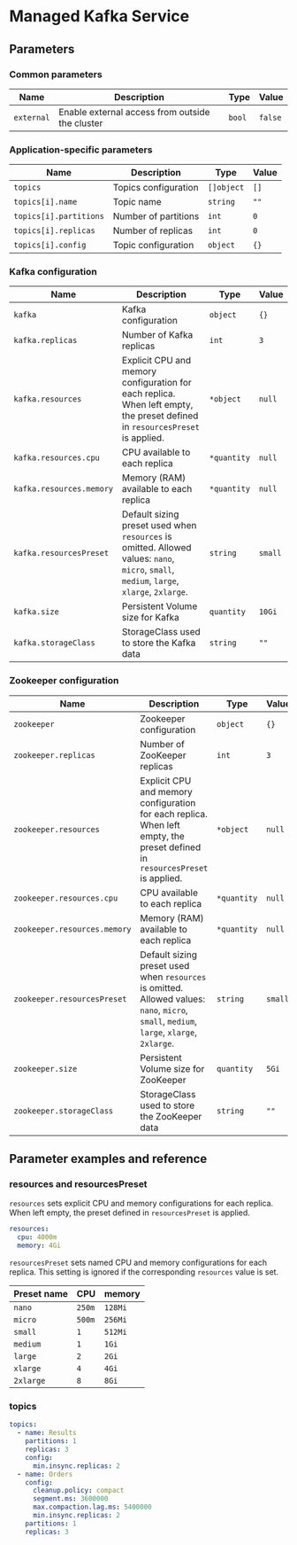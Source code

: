 # Managed Kafka Service

## Parameters

### Common parameters

| Name       | Description                                     | Type   | Value   |
| ---------- | ----------------------------------------------- | ------ | ------- |
| `external` | Enable external access from outside the cluster | `bool` | `false` |


### Application-specific parameters

| Name                   | Description          | Type       | Value |
| ---------------------- | -------------------- | ---------- | ----- |
| `topics`               | Topics configuration | `[]object` | `[]`  |
| `topics[i].name`       | Topic name           | `string`   | `""`  |
| `topics[i].partitions` | Number of partitions | `int`      | `0`   |
| `topics[i].replicas`   | Number of replicas   | `int`      | `0`   |
| `topics[i].config`     | Topic configuration  | `object`   | `{}`  |


### Kafka configuration

| Name                     | Description                                                                                                                               | Type        | Value   |
| ------------------------ | ----------------------------------------------------------------------------------------------------------------------------------------- | ----------- | ------- |
| `kafka`                  | Kafka configuration                                                                                                                       | `object`    | `{}`    |
| `kafka.replicas`         | Number of Kafka replicas                                                                                                                  | `int`       | `3`     |
| `kafka.resources`        | Explicit CPU and memory configuration for each replica. When left empty, the preset defined in `resourcesPreset` is applied.              | `*object`   | `null`  |
| `kafka.resources.cpu`    | CPU available to each replica                                                                                                             | `*quantity` | `null`  |
| `kafka.resources.memory` | Memory (RAM) available to each replica                                                                                                    | `*quantity` | `null`  |
| `kafka.resourcesPreset`  | Default sizing preset used when `resources` is omitted. Allowed values: `nano`, `micro`, `small`, `medium`, `large`, `xlarge`, `2xlarge`. | `string`    | `small` |
| `kafka.size`             | Persistent Volume size for Kafka                                                                                                          | `quantity`  | `10Gi`  |
| `kafka.storageClass`     | StorageClass used to store the Kafka data                                                                                                 | `string`    | `""`    |


### Zookeeper configuration

| Name                         | Description                                                                                                                               | Type        | Value   |
| ---------------------------- | ----------------------------------------------------------------------------------------------------------------------------------------- | ----------- | ------- |
| `zookeeper`                  | Zookeeper configuration                                                                                                                   | `object`    | `{}`    |
| `zookeeper.replicas`         | Number of ZooKeeper replicas                                                                                                              | `int`       | `3`     |
| `zookeeper.resources`        | Explicit CPU and memory configuration for each replica. When left empty, the preset defined in `resourcesPreset` is applied.              | `*object`   | `null`  |
| `zookeeper.resources.cpu`    | CPU available to each replica                                                                                                             | `*quantity` | `null`  |
| `zookeeper.resources.memory` | Memory (RAM) available to each replica                                                                                                    | `*quantity` | `null`  |
| `zookeeper.resourcesPreset`  | Default sizing preset used when `resources` is omitted. Allowed values: `nano`, `micro`, `small`, `medium`, `large`, `xlarge`, `2xlarge`. | `string`    | `small` |
| `zookeeper.size`             | Persistent Volume size for ZooKeeper                                                                                                      | `quantity`  | `5Gi`   |
| `zookeeper.storageClass`     | StorageClass used to store the ZooKeeper data                                                                                             | `string`    | `""`    |


## Parameter examples and reference

### resources and resourcesPreset

`resources` sets explicit CPU and memory configurations for each replica.
When left empty, the preset defined in `resourcesPreset` is applied.

```yaml
resources:
  cpu: 4000m
  memory: 4Gi
```

`resourcesPreset` sets named CPU and memory configurations for each replica.
This setting is ignored if the corresponding `resources` value is set.

| Preset name | CPU    | memory  |
|-------------|--------|---------|
| `nano`      | `250m` | `128Mi` |
| `micro`     | `500m` | `256Mi` |
| `small`     | `1`    | `512Mi` |
| `medium`    | `1`    | `1Gi`   |
| `large`     | `2`    | `2Gi`   |
| `xlarge`    | `4`    | `4Gi`   |
| `2xlarge`   | `8`    | `8Gi`   |

### topics

```yaml
topics:
  - name: Results
    partitions: 1
    replicas: 3
    config:
      min.insync.replicas: 2
  - name: Orders
    config:
      cleanup.policy: compact
      segment.ms: 3600000
      max.compaction.lag.ms: 5400000
      min.insync.replicas: 2
    partitions: 1
    replicas: 3
```
